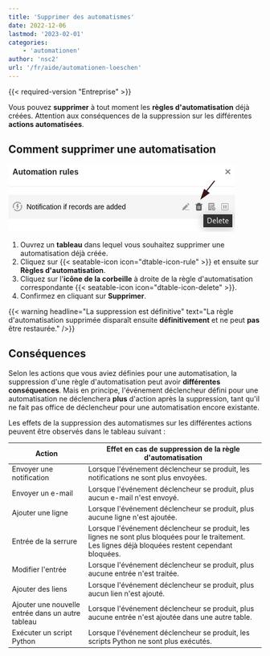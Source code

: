 ```yaml
---
title: 'Supprimer des automatismes'
date: 2022-12-06
lastmod: '2023-02-01'
categories:
    - 'automationen'
author: 'nsc2'
url: '/fr/aide/automationen-loeschen'
---
```


{{< required-version "Entreprise" >}}

Vous pouvez **supprimer** à tout moment les **règles d'automatisation** déjà créées. Attention aux conséquences de la suppression sur les différentes **actions automatisées**.

## Comment supprimer une automatisation

![Supprimer une automatisation](images/delete-an-automation-rule.png)

1. Ouvrez un **tableau** dans lequel vous souhaitez supprimer une automatisation déjà créée.
2. Cliquez sur {{< seatable-icon icon="dtable-icon-rule" >}} et ensuite sur **Règles d'automatisation**.
3. Cliquez sur l'**icône de la corbeille** à droite de la règle d'automatisation correspondante {{< seatable-icon icon="dtable-icon-delete" >}}.
4. Confirmez en cliquant sur **Supprimer**.

{{< warning  headline="La suppression est définitive"  text="La règle d'automatisation supprimée disparaît ensuite **définitivement** et ne peut **pas** être restaurée." />}}

## Conséquences

Selon les actions que vous aviez définies pour une automatisation, la suppression d'une règle d'automatisation peut avoir **différentes conséquences**. Mais en principe, l'événement déclencheur défini pour une automatisation ne déclenchera **plus** d'action après la suppression, tant qu'il ne fait pas office de déclencheur pour une automatisation encore existante.

Les effets de la suppression des automatismes sur les différentes actions peuvent être observés dans le tableau suivant :

| Action                                            | Effet en cas de suppression de la règle d'automatisation                                                                                              |
| ------------------------------------------------- | ----------------------------------------------------------------------------------------------------------------------------------------------------- |
| Envoyer une notification                          | Lorsque l'événement déclencheur se produit, les notifications ne sont plus envoyées.                                                                  |
| Envoyer un e-mail                                 | Lorsque l'événement déclencheur se produit, plus aucun e-mail n'est envoyé.                                                                           |
| Ajouter une ligne                                 | Lorsque l'événement déclencheur se produit, plus aucune ligne n'est ajoutée.                                                                          |
| Entrée de la serrure                              | Lorsque l'événement déclencheur se produit, les lignes ne sont plus bloquées pour le traitement. Les lignes déjà bloquées restent cependant bloquées. |
| Modifier l'entrée                                 | Lorsque l'événement déclencheur se produit, plus aucune entrée n'est traitée.                                                                         |
| Ajouter des liens                                 | Lorsque l'événement déclencheur se produit, plus aucun lien n'est ajouté.                                                                             |
| Ajouter une nouvelle entrée dans un autre tableau | Lorsque l'événement déclencheur se produit, plus aucune entrée n'est ajoutée dans une autre table.                                                    |
| Exécuter un script Python                         | Lorsque l'événement déclencheur se produit, les scripts Python ne sont plus exécutés.                                                                 |
